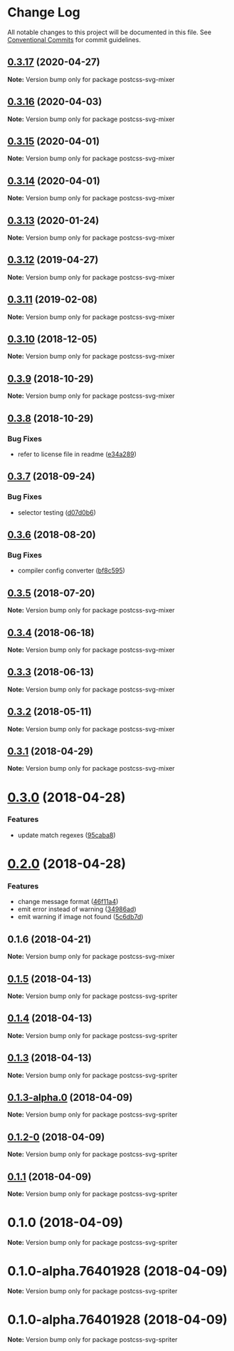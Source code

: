 # Change Log

All notable changes to this project will be documented in this file.
See [Conventional Commits](https://conventionalcommits.org) for commit guidelines.

## [0.3.17](https://github.com/JetBrains/svg-mixer/compare/postcss-svg-mixer@0.3.16...postcss-svg-mixer@0.3.17) (2020-04-27)

**Note:** Version bump only for package postcss-svg-mixer





## [0.3.16](https://github.com/JetBrains/svg-mixer/compare/postcss-svg-mixer@0.3.15...postcss-svg-mixer@0.3.16) (2020-04-03)

**Note:** Version bump only for package postcss-svg-mixer





## [0.3.15](https://github.com/JetBrains/svg-mixer/compare/postcss-svg-mixer@0.3.11...postcss-svg-mixer@0.3.15) (2020-04-01)

**Note:** Version bump only for package postcss-svg-mixer





## [0.3.14](https://github.com/JetBrains/svg-mixer/compare/postcss-svg-mixer@0.3.11...postcss-svg-mixer@0.3.14) (2020-04-01)

**Note:** Version bump only for package postcss-svg-mixer





<a name="0.3.13"></a>
## [0.3.13](https://github.com/JetBrains/svg-mixer/compare/postcss-svg-mixer@0.3.11...postcss-svg-mixer@0.3.13) (2020-01-24)




**Note:** Version bump only for package postcss-svg-mixer

<a name="0.3.12"></a>
## [0.3.12](https://github.com/JetBrains/svg-mixer/compare/postcss-svg-mixer@0.3.11...postcss-svg-mixer@0.3.12) (2019-04-27)




**Note:** Version bump only for package postcss-svg-mixer

<a name="0.3.11"></a>
## [0.3.11](https://github.com/JetBrains/svg-mixer/compare/postcss-svg-mixer@0.3.10...postcss-svg-mixer@0.3.11) (2019-02-08)




**Note:** Version bump only for package postcss-svg-mixer

<a name="0.3.10"></a>
## [0.3.10](https://github.com/JetBrains/svg-mixer/compare/postcss-svg-mixer@0.3.9...postcss-svg-mixer@0.3.10) (2018-12-05)




**Note:** Version bump only for package postcss-svg-mixer

<a name="0.3.9"></a>
## [0.3.9](https://github.com/JetBrains/svg-mixer/compare/postcss-svg-mixer@0.3.8...postcss-svg-mixer@0.3.9) (2018-10-29)




**Note:** Version bump only for package postcss-svg-mixer

<a name="0.3.8"></a>
## [0.3.8](https://github.com/kisenka/svg-mixer/packages/postcss-svg-mixer/compare/postcss-svg-mixer@0.3.7...postcss-svg-mixer@0.3.8) (2018-10-29)


### Bug Fixes

* refer to license file in readme ([e34a289](https://github.com/kisenka/svg-mixer/packages/postcss-svg-mixer/commit/e34a289))




<a name="0.3.7"></a>
## [0.3.7](https://github.com/kisenka/svg-mixer/packages/postcss-svg-mixer/compare/postcss-svg-mixer@0.3.6...postcss-svg-mixer@0.3.7) (2018-09-24)


### Bug Fixes

* selector testing ([d07d0b6](https://github.com/kisenka/svg-mixer/packages/postcss-svg-mixer/commit/d07d0b6))




<a name="0.3.6"></a>
## [0.3.6](https://github.com/kisenka/svg-mixer/packages/postcss-svg-mixer/compare/postcss-svg-mixer@0.3.5...postcss-svg-mixer@0.3.6) (2018-08-20)


### Bug Fixes

* compiler config converter ([bf8c595](https://github.com/kisenka/svg-mixer/packages/postcss-svg-mixer/commit/bf8c595))




<a name="0.3.5"></a>
## [0.3.5](https://github.com/kisenka/svg-mixer/packages/postcss-svg-mixer/compare/postcss-svg-mixer@0.3.4...postcss-svg-mixer@0.3.5) (2018-07-20)




**Note:** Version bump only for package postcss-svg-mixer

<a name="0.3.4"></a>
## [0.3.4](https://github.com/kisenka/svg-mixer/packages/postcss-svg-mixer/compare/postcss-svg-mixer@0.3.3...postcss-svg-mixer@0.3.4) (2018-06-18)




**Note:** Version bump only for package postcss-svg-mixer

<a name="0.3.3"></a>
## [0.3.3](https://github.com/kisenka/svg-mixer/packages/postcss-svg-mixer/compare/postcss-svg-mixer@0.3.2...postcss-svg-mixer@0.3.3) (2018-06-13)




**Note:** Version bump only for package postcss-svg-mixer

<a name="0.3.2"></a>
## [0.3.2](https://github.com/kisenka/svg-mixer/packages/postcss-svg-mixer/compare/postcss-svg-mixer@0.3.1...postcss-svg-mixer@0.3.2) (2018-05-11)




**Note:** Version bump only for package postcss-svg-mixer

<a name="0.3.1"></a>
## [0.3.1](https://github.com/kisenka/svg-mixer/packages/postcss-svg-mixer/compare/postcss-svg-mixer@0.3.0...postcss-svg-mixer@0.3.1) (2018-04-29)




**Note:** Version bump only for package postcss-svg-mixer

<a name="0.3.0"></a>
# [0.3.0](https://github.com/kisenka/svg-mixer/packages/postcss-svg-mixer/compare/postcss-svg-mixer@0.2.0...postcss-svg-mixer@0.3.0) (2018-04-28)


### Features

* update match regexes ([95caba8](https://github.com/kisenka/svg-mixer/packages/postcss-svg-mixer/commit/95caba8))




<a name="0.2.0"></a>
# [0.2.0](https://github.com/kisenka/svg-mixer/packages/postcss-svg-mixer/compare/postcss-svg-mixer@0.1.6...postcss-svg-mixer@0.2.0) (2018-04-28)


### Features

* change message format ([46f11a4](https://github.com/kisenka/svg-mixer/packages/postcss-svg-mixer/commit/46f11a4))
* emit error instead of warning ([34986ad](https://github.com/kisenka/svg-mixer/packages/postcss-svg-mixer/commit/34986ad))
* emit warning if image not found ([5c6db7d](https://github.com/kisenka/svg-mixer/packages/postcss-svg-mixer/commit/5c6db7d))




<a name="0.1.6"></a>
## 0.1.6 (2018-04-21)




**Note:** Version bump only for package postcss-svg-mixer

<a name="0.1.5"></a>
## [0.1.5](https://github.com/kisenka/svg-baker/packages/postcss-svg-spriter/compare/postcss-svg-spriter@0.1.4...postcss-svg-spriter@0.1.5) (2018-04-13)




**Note:** Version bump only for package postcss-svg-spriter

<a name="0.1.4"></a>
## [0.1.4](https://github.com/kisenka/svg-baker/packages/postcss-svg-spriter/compare/postcss-svg-spriter@0.1.3...postcss-svg-spriter@0.1.4) (2018-04-13)




**Note:** Version bump only for package postcss-svg-spriter

<a name="0.1.3"></a>
## [0.1.3](https://github.com/kisenka/svg-baker/packages/postcss-svg-spriter/compare/postcss-svg-spriter@0.1.3-alpha.0...postcss-svg-spriter@0.1.3) (2018-04-13)




**Note:** Version bump only for package postcss-svg-spriter

<a name="0.1.3-alpha.0"></a>
## [0.1.3-alpha.0](https://github.com/kisenka/svg-baker/packages/postcss-svg-spriter/compare/postcss-svg-spriter@0.1.2-0...postcss-svg-spriter@0.1.3-alpha.0) (2018-04-09)




**Note:** Version bump only for package postcss-svg-spriter

<a name="0.1.2-0"></a>
## [0.1.2-0](https://github.com/kisenka/svg-baker/packages/postcss-svg-spriter/compare/postcss-svg-spriter@0.1.1...postcss-svg-spriter@0.1.2-0) (2018-04-09)




**Note:** Version bump only for package postcss-svg-spriter

<a name="0.1.1"></a>
## [0.1.1](https://github.com/kisenka/svg-baker/packages/postcss-svg-spriter/compare/postcss-svg-spriter@0.1.0...postcss-svg-spriter@0.1.1) (2018-04-09)




**Note:** Version bump only for package postcss-svg-spriter

<a name="0.1.0"></a>
# 0.1.0 (2018-04-09)




**Note:** Version bump only for package postcss-svg-spriter

<a name="0.1.0-alpha.76401928"></a>
# 0.1.0-alpha.76401928 (2018-04-09)




**Note:** Version bump only for package postcss-svg-spriter

<a name="0.1.0-alpha.76401928"></a>
# 0.1.0-alpha.76401928 (2018-04-09)




**Note:** Version bump only for package postcss-svg-spriter
